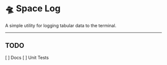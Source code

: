# 🛸 Space Log

A simple utility for logging tabular data to the terminal.

---

## TODO

[ ] Docs
[ ] Unit Tests
